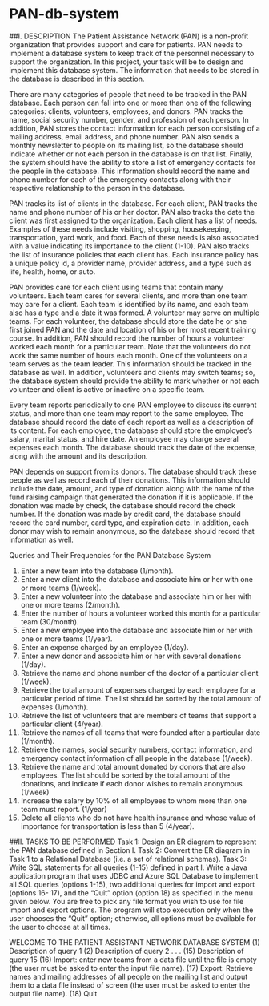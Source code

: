 # PAN-db-system
##I. DESCRIPTION
The Patient Assistance Network (PAN) is a non-profit organization that provides support and care for patients. PAN needs to implement a database system to keep track of the personnel necessary to support the organization. In this project, your task will be to design and implement this database system. The information that needs to be stored in the database is described in this section.

There are many categories of people that need to be tracked in the PAN database. Each person can fall into one or more than one of the following categories: clients, volunteers, employees, and donors. PAN tracks the name, social security number, gender, and profession of each person. In addition, PAN stores the contact information for each person consisting of a mailing address, email address, and phone number. PAN also sends a monthly newsletter to people on its mailing list, so the database should indicate whether or not each person in the database is on that list. Finally, the system should have the ability to store a list of emergency contacts for the people in the database. This information should record the name and phone number for each of the emergency contacts along with their respective relationship to the person in the database.

PAN tracks its list of clients in the database. For each client, PAN tracks the name and phone number of his or her doctor. PAN also tracks the date the client was first assigned to the organization. Each client has a list of needs. Examples of these needs include visiting, shopping, housekeeping, transportation, yard work, and food. Each of these needs is also associated with a value indicating its importance to the client (1-10). PAN also tracks the list of insurance policies
that each client has. Each insurance policy has a unique policy id, a provider name, provider address, and a type such as life, health, home, or auto.

PAN provides care for each client using teams that contain many volunteers. Each team cares for several clients, and more than one team may care for a client. Each team is identified by its name, and each team also has a type and a date it was formed. A volunteer may serve on multiple teams. For each volunteer, the database should store the date he or she first joined PAN and the date and location of his or her most recent training course. In addition, PAN should record the number of hours a volunteer worked each month for a particular team. Note that the volunteers do not work the same number of hours each month. One of the volunteers on a team serves as the team leader. This information should be tracked in the database as well. In addition, volunteers and clients may switch teams; so, the database system should provide the ability to mark whether or not each volunteer and client is active or inactive on a specific team.

Every team reports periodically to one PAN employee to discuss its current status, and more than one team may report to the same employee. The database should record the date of each report as well as a description of its content. For each employee, the database should store the employee’s salary, marital status, and hire date. An employee may charge several expenses each month. The database should track the date of the expense, along with the amount and its description.

PAN depends on support from its donors. The database should track these people as well as record each of their donations. This information should include the date, amount, and type of donation along with the name of the fund raising campaign that generated the donation if it is applicable. If the donation was made by check, the database should record the check number. If the donation was made by credit card, the database should record the card number, card type, and expiration date. In addition, each donor may wish to remain anonymous, so the database should record that information as well.

Queries and Their Frequencies for the PAN Database System
1. Enter a new team into the database (1/month).
2. Enter a new client into the database and associate him or her with one or more teams (1/week).
3. Enter a new volunteer into the database and associate him or her with one or more teams (2/month).
4. Enter the number of hours a volunteer worked this month for a particular team (30/month).
5. Enter a new employee into the database and associate him or her with one or more teams (1/year).
6. Enter an expense charged by an employee (1/day).
7. Enter a new donor and associate him or her with several donations (1/day).
8. Retrieve the name and phone number of the doctor of a particular client (1/week).
9. Retrieve the total amount of expenses charged by each employee for a particular period of time. The list should be sorted by the total amount of expenses (1/month).
10. Retrieve the list of volunteers that are members of teams that support a particular client (4/year).
11. Retrieve the names of all teams that were founded after a particular date (1/month).
12. Retrieve the names, social security numbers, contact information, and emergency contact information of all people in the database (1/week).
13. Retrieve the name and total amount donated by donors that are also employees. The list should be sorted by the total amount of the donations, and indicate if each donor wishes to remain anonymous (1/week)
14. Increase the salary by 10% of all employees to whom more than one team must report. (1/year)
15. Delete all clients who do not have health insurance and whose value of importance for transportation is less than 5 (4/year).

##II. TASKS TO BE PERFORMED
Task 1: Design an ER diagram to represent the PAN database defined in Section I.
Task 2: Convert the ER diagram in Task 1 to a Relational Database (i.e. a set of relational schemas).
Task 3: Write SQL statements for all queries (1-15) defined in part I. Write a Java application program that uses JDBC and Azure SQL Database to implement all SQL queries (options 1-15), two additional queries for import and export (options 16- 17), and the “Quit” option (option 18) as specified in the menu given below. You are free to pick any file format you wish to use for file import and export options. The program will stop execution only when the user chooses the “Quit” option; otherwise, all options must be available for the user to choose at all times.

WELCOME TO THE PATIENT ASSISTANT NETWORK DATABASE SYSTEM
(1) Description of query 1
(2) Description of query 2
.
.
.
(15) Description of query 15
(16) Import: enter new teams from a data file until the file is empty (the user must be asked
to enter the input file name).
(17) Export: Retrieve names and mailing addresses of all people on the mailing list and
output them to a data file instead of screen (the user must be asked to enter the output file
name).
(18) Quit
